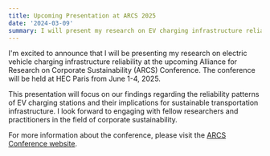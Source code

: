 ```yaml
---
title: Upcoming Presentation at ARCS 2025
date: '2024-03-09'
summary: I will present my research on EV charging infrastructure reliability at the Alliance for Research on Corporate Sustainability (ARCS) Conference, taking place at HEC Paris from June 1-4, 2025.
---
```


I'm excited to announce that I will be presenting my research on electric vehicle charging infrastructure reliability at the upcoming Alliance for Research on Corporate Sustainability (ARCS) Conference. The conference will be held at HEC Paris from June 1-4, 2025.

This presentation will focus on our findings regarding the reliability patterns of EV charging stations and their implications for sustainable transportation infrastructure. I look forward to engaging with fellow researchers and practitioners in the field of corporate sustainability.

For more information about the conference, please visit the [ARCS Conference website](https://corporate-sustainability.org/conferences/). 